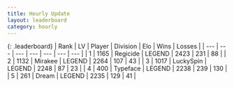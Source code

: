 ```yaml
---
title: Hourly Update
layout: leaderboard
category: hourly
---
```


{: .leaderboard}
| Rank | LV | Player | Division | Elo | Wins | Losses |
| --- | --- | --- | --- | --- | --- | --- |
| <span data-change="0">1</span> | 1165 | <span title="ID: 353063">Regicide</span> | LEGEND | <span data-change="21">2423</span> | <span data-change="7">231</span> | <span data-change="0">88</span> |
| <span data-change="0">2</span> | 1132 | <span title="ID: 416373">Mirakee</span> | LEGEND | <span data-change="5">2264</span> | <span data-change="1">107</span> | <span data-change="0">43</span> |
| <span data-change="3">3</span> | 1017 | <span title="ID: 498412">LuckySpin</span> | LEGEND | <span data-change="16">2248</span> | <span data-change="3">87</span> | <span data-change="1">23</span> |
| <span data-change="0">4</span> | 400 | <span title="ID: 628233">Typeface</span> | LEGEND | <span data-change="0">2238</span> | <span data-change="0">239</span> | <span data-change="0">130</span> |
| <span data-change="0">5</span> | 261 | <span title="ID: 573202">Dream</span> | LEGEND | <span data-change="0">2235</span> | <span data-change="0">129</span> | <span data-change="0">41</span> |